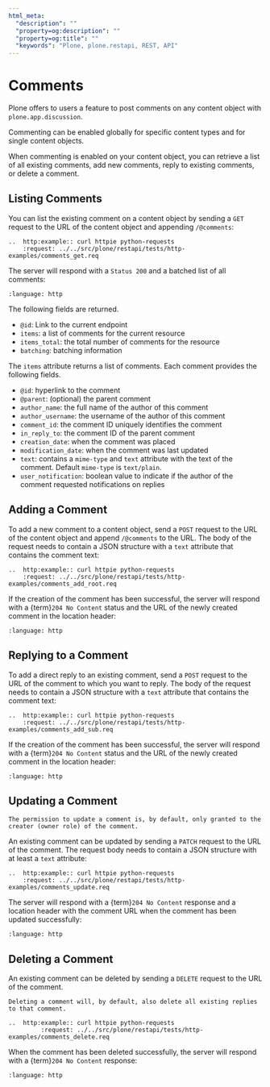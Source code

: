 ```yaml
---
html_meta:
  "description": ""
  "property=og:description": ""
  "property=og:title": ""
  "keywords": "Plone, plone.restapi, REST, API"
---
```


# Comments

Plone offers to users a feature to post comments on any content object with `plone.app.discussion`.

Commenting can be enabled globally for specific content types and for single content objects.

When commenting is enabled on your content object, you can retrieve a list of all existing comments, add new comments, reply to existing comments, or delete a comment.


## Listing Comments

You can list the existing comment on a content object by sending a `GET` request to the URL of the content object and appending `/@comments`:

```{eval-rst}
..  http:example:: curl httpie python-requests
    :request: ../../src/plone/restapi/tests/http-examples/comments_get.req
```

The server will respond with a `Status 200` and a batched list of all comments:

```{literalinclude} ../../src/plone/restapi/tests/http-examples/comments_get.resp
:language: http
```

The following fields are returned.

- `@id`: Link to the current endpoint
- `items`: a list of comments for the current resource
- `items_total`: the total number of comments for the resource
- `batching`: batching information

The `items` attribute returns a list of comments.
Each comment provides the following fields.

- `@id`: hyperlink to the comment
- `@parent`: (optional) the parent comment
- `author_name`: the full name of the author of this comment
- `author_username`: the username of the author of this comment
- `comment_id`: the comment ID uniquely identifies the comment
- `in_reply_to`: the comment ID of the parent comment
- `creation_date`: when the comment was placed
- `modification_date`: when the comment was last updated
- `text`: contains a `mime-type` and `text` attribute with the text of the comment.
  Default `mime-type` is `text/plain`.
- `user_notification`: boolean value to indicate if the author of the comment requested notifications on replies


## Adding a Comment

To add a new comment to a content object, send a `POST` request to the URL of the content object and append `/@comments` to the URL.
The body of the request needs to contain a JSON structure with a `text` attribute that contains the comment text:

```{eval-rst}
..  http:example:: curl httpie python-requests
    :request: ../../src/plone/restapi/tests/http-examples/comments_add_root.req
```

If the creation of the comment has been successful, the server will respond with a {term}`204 No Content` status and the URL of the newly created comment in the location header:

```{literalinclude} ../../src/plone/restapi/tests/http-examples/comments_add_root.resp
:language: http
```


## Replying to a Comment

To add a direct reply to an existing comment, send a `POST` request to the URL of the comment
 to which you want to reply.
The body of the request needs to contain a JSON structure with a `text` attribute that contains the comment text:

```{eval-rst}
..  http:example:: curl httpie python-requests
    :request: ../../src/plone/restapi/tests/http-examples/comments_add_sub.req
```

If the creation of the comment has been successful, the server will respond with a {term}`204 No Content` status and the URL of the newly created comment in the location header:

```{literalinclude} ../../src/plone/restapi/tests/http-examples/comments_add_sub.resp
:language: http
```


## Updating a Comment

```{note}
The permission to update a comment is, by default, only granted to the creater (owner role) of the comment.
```

An existing comment can be updated by sending a `PATCH` request to the URL of the comment.
The request body needs to contain a JSON structure with at least a `text` attribute:

```{eval-rst}
..  http:example:: curl httpie python-requests
    :request: ../../src/plone/restapi/tests/http-examples/comments_update.req
```

The server will respond with a {term}`204 No Content` response and a location header with the comment URL when the comment has been updated successfully:

```{literalinclude} ../../src/plone/restapi/tests/http-examples/comments_update.resp
:language: http
```


## Deleting a Comment

An existing comment can be deleted by sending a `DELETE` request to the URL of the comment.

```{note}
Deleting a comment will, by default, also delete all existing replies to that comment.
```

```{eval-rst}
..  http:example:: curl httpie python-requests
         :request: ../../src/plone/restapi/tests/http-examples/comments_delete.req
```

When the comment has been deleted successfully, the server will respond with a {term}`204 No Content` response:

```{literalinclude} ../../src/plone/restapi/tests/http-examples/comments_delete.resp
:language: http
```
